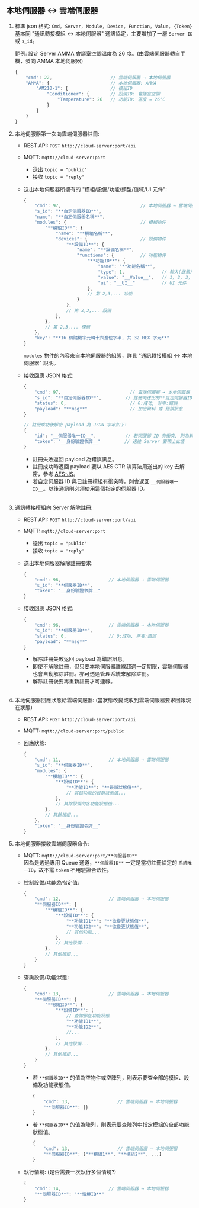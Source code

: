## 本地伺服器 ↔ 雲端伺服器

1. 標準 json 格式: `Cmd, Server, Module, Device, Function, Value, {Token}` <br> 基本同 "通訊轉接模組 ↔ 本地伺服器" 通訊協定，主要增加了一層 `Server ID` 或 `s_id`。

    範例: 設定 Server AMMA 會議室空調温度為 26 度。(由雲端伺服器轉自手機，發向 AMMA 本地伺服器)
    ```js
    {
        "cmd": 22,                      // 雲端伺服器 → 本地伺服器
        "AMMA": {                       // 本地伺服器: AMMA
            "AM210-1": {                // 模組ID
                "Conditioner": {        // 設備ID: 會議室空調
                    "Temperature": 26   // 功能ID: 温度 = 26°C
                }
            }
        }
    }
    ```

2. 本地伺服器第一次向雲端伺服器註冊:
    * REST API: `POST` `http://cloud-server:port/api`

    * MQTT: `mqtt://cloud-server:port`
        * 送出 `topic = "public"`
        * 接收 `topic = "reply"`

    * 送出本地伺服器所擁有的 "模組/設備/功能/類型/值域/UI 元件":
        ```js
        {
            "cmd": 97,                              // 本地伺服器 → 雲端伺服器
            "s_id": "**自定伺服器ID**",
            "name": "**自定伺服器名稱**",
            "modules": {                            // 模組物件
                "**模組ID**": {
                    "name": "**模組名稱**",
                    "devices": {                    // 設備物件
                        "**設備ID**": {
                            "name": "**設備名稱**",
                            "functions": {          // 功能物件
                                "**功能ID**": {
                                    "name": "**功能名稱**",
                                    "type": 1,              // 輸入(狀態):1, 輸出(控制):2, 輸出入:3
                                    "value": "__Value__",   // 1, 2, 3, 100/n, n1~n2
                                    "ui": "__UI__"          // UI 元件
                                },
                                // 第 2,3,... 功能
                            }
                        },
                        // 第 2,3,... 設備
                    },
                },
                // 第 2,3,... 模組
            },
            "key": "**16 個隨機字元轉十六進位字串, 共 32 HEX 字元**"
        }
        ```

        `modules` 物件的內容來自本地伺服器的組態，詳見 "通訊轉接模組 ↔ 本地伺服器" 說明。

    * 接收回應 JSON 格式:
        ```js
        {
            "cmd": 97,                          // 雲端伺服器 → 本地伺服器
            "s_id": "**自定伺服器ID**",         // 註冊時送出的**自定伺服器ID**
            "status": 0,                        // 0:成功, 非零:錯誤
            "payload": "**msg**"                // 加密資料 或 錯誤訊息
        }

        // 註冊成功後解密 payload 為 JSON 字串如下:
        {
            "id": "__伺服器唯一ID__",           // 若伺服器 ID 有衝突, 則為新伺服器 ID, 否則不變同原有送出的伺服器 ID
            "token": "__身份驗證令牌__"         // 送往 Server 要帶上此值
        }
        ```

        * 註冊失敗返回 payload 為錯誤訊息。
        * 註冊成功時返回 payload 要以 AES CTR 演算法用送出的 key 去解密，參考 [AES-JS](https://github.com/ricmoo/aes-js)。
        * 若自定伺服器 ID 與已註冊模組有衝突時，則會返回 `__伺服器唯一ID__`。以後通訊則必須使用這個指定的伺服器 ID。
        <br>

3. 通訊轉接模組向 Server 解除註冊:
    * REST API: `POST` `http://cloud-server:port/api`

    * MQTT: `mqtt://cloud-server:port`
        * 送出 `topic = "public"`
        * 接收 `topic = "reply"`

    * 送出本地伺服器解除註冊要求:
        ```js
        {
            "cmd": 96,                  // 本地伺服器 → 雲端伺服器
            "s_id": "**伺服器ID**",
            "token": "__身份驗證令牌__"
        }
        ```

    * 接收回應 JSON 格式:
        ```js
        {
            "cmd": 96,                  // 雲端伺服器 → 本地伺服器
            "s_id": "**伺服器ID**",
            "status": 0,                // 0:成功, 非零:錯誤
            "payload": "**msg**"
        }
        ```

        * 解除註冊失敗返回 payload 為錯誤訊息。
        * 即使不解除註冊，但只要本地伺服器離線超過一定期限，雲端伺服器也會自動解除註冊。亦可透過管理系統來解除註冊。
        * 解除註冊後要再重新註冊才可連線。
        <br>

4. 本地伺服器回應狀態給雲端伺服器: (當狀態改變或收到雲端伺服器要求回報現在狀態)
    * REST API: `POST` `http://cloud-server:port/api`

    * MQTT: `mqtt://cloud-server:port/public`

    * 回應狀態:
        ```js
        {
            "cmd": 11,                  // 本地伺服器 → 雲端伺服器
            "s_id": "**伺服器ID**",
            "modules": {
                "**模組ID**": {
                    "**設備ID**": {
                        "**功能ID**": "**最新狀態值**",
                        // 其餘功能的最新狀態值...
                    },
                    // 其餘設備的各功能狀態值...
                },
                // 其餘模組...
            },
            "token": "__身份驗證令牌__"
        }
        ```

5. 本地伺服器接收雲端伺服器命令:
    * MQTT: `mqtt://cloud-server:port/**伺服器ID**` <br> 因為是透過專用 Queue 通道，`**伺服器ID**` 一定是當初註冊給定的 `系統唯一ID`，故不需 `token` 不用驗證合法性。

    * 控制設備/功能為指定值:
        ```js
        {
            "cmd": 12,                  // 雲端伺服器 → 本地伺服器
            "**伺服器ID**": {
                "**模組ID**": {
                    "**設備ID**": {
                        "**功能ID1**": "**欲變更狀態值**",
                        "**功能ID2**": "**欲變更狀態值**",
                        // 其他功能...
                    },
                    // 其他設備...
                },
                // 其他模組...
            }
        }
        ```

    * 查詢設備/功能狀態:
        ```js
        {
            "cmd": 13,                  // 雲端伺服器 → 本地伺服器
            "**伺服器ID**": {
                "**模組ID**": {
                    "**設備ID**": [
                        // 查詢那些功能狀態
                        "**功能ID1**",
                        "**功能ID2**",
                        //...
                    ],
                    // 其他設備...
                },
                // 其他模組...
            }
        }
        ```

        * 若 `**伺服器ID**` 的值為空物件或空陣列，則表示要查全部的模組、設備及功能狀態值。
            ```js
            {
                "cmd": 13,                  // 雲端伺服器 → 本地伺服器
                "**伺服器ID**": {}
            }
            ```

        * 若 `**伺服器ID**` 的值為陣列，則表示要查陣列中指定模組的全部功能狀態值。
            ```js
            {
                "cmd": 13,                  // 雲端伺服器 → 本地伺服器
                "**伺服器ID**": ["**模組1**", "**模組2**", ...]
            }
            ```

    * 執行情境: (是否需要一次執行多個情境?)
        ```js
        {
            "cmd": 14,                  // 雲端伺服器 → 本地伺服器
            "**伺服器ID**": "**情境ID**"
        }
        ```
